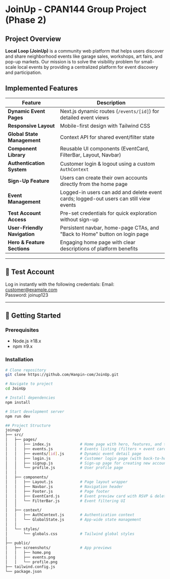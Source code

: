 # JoinUp - CPAN144 Group Project (Phase 2)

## Project Overview
**Local Loop (JoinUp)** is a community web platform that helps users discover and share neighborhood events like garage sales, workshops, art fairs, and pop-up markets. Our mission is to solve the visibility problem for small-scale local events by providing a centralized platform for event discovery and participation.

## Implemented Features

| Feature | Description |
|---------|-------------|
| **Dynamic Event Pages** | Next.js dynamic routes (`/events/[id]`) for detailed event views |
| **Responsive Layout** | Mobile-first design with Tailwind CSS |
| **Global State Management** | Context API for shared event/filter state |
| **Component Library** | Reusable UI components (EventCard, FilterBar, Layout, Navbar) |
| **Authentication System** | Customer login & logout using a custom `AuthContext` |
| **Sign-Up Feature** | Users can create their own accounts directly from the home page |
| **Event Management** | Logged-in users can add and delete event cards; logged-out users can still view events |
| **Test Account Access** | Pre-set credentials for quick exploration without sign-up |
| **User-Friendly Navigation** | Persistent navbar, home-page CTAs, and "Back to Home" button on login page |
| **Hero & Feature Sections** | Engaging home page with clear descriptions of platform benefits |

---

## 🧪 Test Account
Log in instantly with the following credentials:
Email: customer@example.com  
Password: joinup123

---


## 🚀 Getting Started

### Prerequisites
- Node.js ≥18.x
- npm ≥9.x

### Installation
```bash
# Clone repository
git clone https://github.com/Hanpin-com/JoinUp.git

# Navigate to project
cd JoinUp

# Install dependencies
npm install

# Start development server
npm run dev

## Project Structure
joinup/
├── src/
│   ├── pages/                   
│   │   ├── index.js             # Home page with hero, features, and test account info
│   │   ├── events.js            # Events listing (filters + event cards)
│   │   ├── events/[id].js       # Dynamic event detail page
│   │   ├── login.js             # Customer login page (with back-to-home button)
│   │   ├── signup.js            # Sign-up page for creating new accounts
│   │   └── profile.js           # User profile page
│   │
│   ├── components/              
│   │   ├── Layout.js            # Page layout wrapper
│   │   ├── Navbar.js            # Navigation header
│   │   ├── Footer.js            # Page footer
│   │   ├── EventCard.js         # Event preview card with RSVP & delete option
│   │   └── FilterBar.js         # Event filtering UI
│   │
│   ├── context/                 
│   │   ├── AuthContext.js       # Authentication context
│   │   └── GlobalState.js       # App-wide state management
│   │
│   └── styles/                  
│       └── globals.css          # Tailwind global styles
│
├── public/                      
│   ├── screenshots/             # App previews
│   │   ├── home.png
│   │   ├── events.png
│   │   └── profile.png
├── tailwind.config.js           
└── package.json              